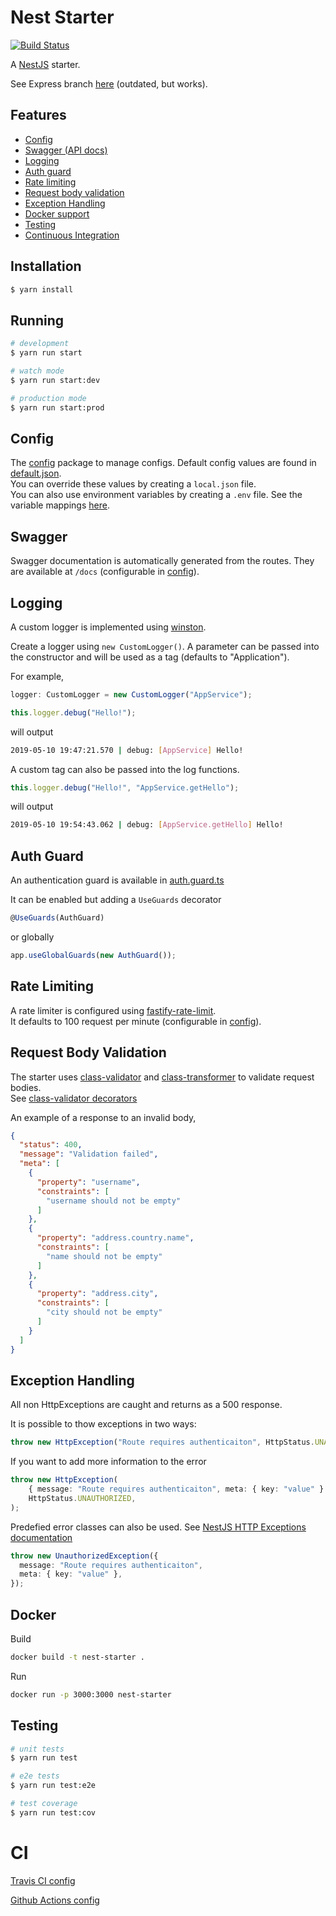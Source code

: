 # Nest Starter

[![Build Status](https://travis-ci.com/MarkNjunge/nest-starter.svg?branch=master)](https://travis-ci.com/MarkNjunge/nest-starter)

A [NestJS](https://nestjs.com/) starter.

See Express branch [here](https://github.com/MarkNjunge/nest-starter/tree/express-adapter) (outdated, but works).

## Features

- [Config](#config)
- [Swagger (API docs)](#swagger)
- [Logging](#logging)
- [Auth guard](#auth-guard)
- [Rate limiting](#rate-limiting)
- [Request body validation](#request-body-validation)
- [Exception Handling](#exception-handling)
- [Docker support](#docker)
- [Testing](#testing)
- [Continuous Integration](#ci)

## Installation

```bash
$ yarn install
```

## Running

```bash
# development
$ yarn run start

# watch mode
$ yarn run start:dev

# production mode
$ yarn run start:prod
```

## Config

The [config](https://www.npmjs.com/package/config) package to manage configs.
Default config values are found in [default.json](./config/default.json).  
You can override these values by creating a `local.json` file.  
You can also use environment variables by creating a `.env` file. See the variable mappings [here](./config/custom-environment-variables.json).

## Swagger

Swagger documentation is automatically generated from the routes. They are available at `/docs` (configurable in [config](./config/default.json)).

## Logging

A custom logger is implemented using [winston](https://www.npmjs.com/package/winston).

Create a logger using `new CustomLogger()`. A parameter can be passed into the constructor and will be used as a tag (defaults to "Application").

For example,

```Typescript
logger: CustomLogger = new CustomLogger("AppService");

this.logger.debug("Hello!");
```

will output

```bash
2019-05-10 19:47:21.570 | debug: [AppService] Hello!
```

A custom tag can also be passed into the log functions.

```Typescript
this.logger.debug("Hello!", "AppService.getHello");
```

will output

```bash
2019-05-10 19:54:43.062 | debug: [AppService.getHello] Hello!
```

## Auth Guard

An authentication guard is available in [auth.guard.ts](./src/common/guards/auth.guard.ts)

It can be enabled but adding a `UseGuards` decorator

```Typescript
@UseGuards(AuthGuard)
```

or globally

```Typescript
app.useGlobalGuards(new AuthGuard());
```

## Rate Limiting

A rate limiter is configured using [fastify-rate-limit](https://github.com/fastify/fastify-rate-limit).  
It defaults to 100 request per minute (configurable in [config](./config/default.json)).

## Request Body Validation

The starter uses [class-validator](https://www.npmjs.com/package/class-validator) and [class-transformer](https://www.npmjs.com/package/class-transformer) to validate request bodies.  
See [class-validator decorators](https://www.npmjs.com/package/class-validator#validation-decorators)

An example of a response to an invalid body,

```JSON
{
  "status": 400,
  "message": "Validation failed",
  "meta": [
    {
      "property": "username",
      "constraints": [
        "username should not be empty"
      ]
    },
    {
      "property": "address.country.name",
      "constraints": [
        "name should not be empty"
      ]
    },
    {
      "property": "address.city",
      "constraints": [
        "city should not be empty"
      ]
    }
  ]
}
```

## Exception Handling

All non HttpExceptions are caught and returns as a 500 response.

It is possible to thow exceptions in two ways:

```Typescript
throw new HttpException("Route requires authenticaiton", HttpStatus.UNAUTHORIZED);
```

If you want to add more information to the error

```Typescript
throw new HttpException(
    { message: "Route requires authenticaiton", meta: { key: "value" } },
    HttpStatus.UNAUTHORIZED,
);
```

Predefied error classes can also be used. See [NestJS HTTP Exceptions documentation](https://docs.nestjs.com/exception-filters#http-exceptions)

```Typescript
throw new UnauthorizedException({
  message: "Route requires authenticaiton",
  meta: { key: "value" },
});
```

## Docker

Build

```bash
docker build -t nest-starter .
```

Run

```bash
docker run -p 3000:3000 nest-starter
```

## Testing

```bash
# unit tests
$ yarn run test

# e2e tests
$ yarn run test:e2e

# test coverage
$ yarn run test:cov
```

# CI

[Travis CI config](./.travis.yml)

[Github Actions config](./.github/workflows/main-workflow.yml)
